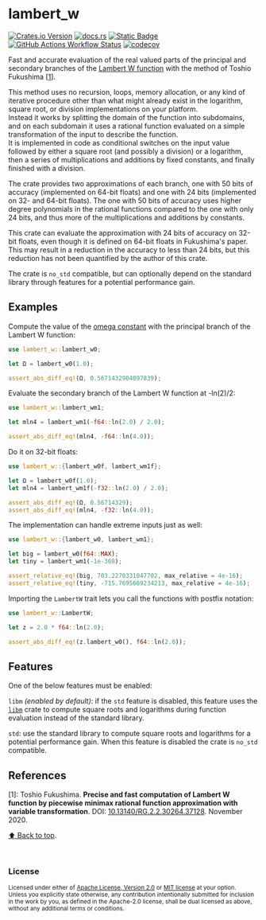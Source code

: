 # lambert_w

[![Crates.io Version](https://img.shields.io/crates/v/lambert_w?logo=rust)](https://crates.io/crates/lambert_w)
[![docs.rs](https://img.shields.io/docsrs/lambert_w?logo=docs.rs)](https://docs.rs/lambert_w/latest/lambert_w/)
[![Static Badge](https://img.shields.io/badge/github-JSorngard%2Flambert__w-8da0cb?logo=github)](https://github.com/JSorngard/lambert_w)
[![GitHub Actions Workflow Status](https://img.shields.io/github/actions/workflow/status/JSorngard/lambert_w/rust.yml?logo=github&label=CI)](https://github.com/JSorngard/lambert_w/actions/workflows/rust.yml)
[![codecov](https://codecov.io/gh/JSorngard/lambert_w/graph/badge.svg?token=F61FO63ZKW)](https://codecov.io/gh/JSorngard/lambert_w)

Fast and accurate evaluation of the real valued parts of the principal and
secondary branches of the [Lambert W function](https://en.wikipedia.org/wiki/Lambert_W_function)
with the method of Toshio Fukushima \[[1](#references)\].

This method uses no recursion, loops, memory allocation,
or any kind of iterative procedure other than what might
already exist in the logarithm, square root, or division
implementations on your platform.  
Instead it works by splitting the domain of the function into subdomains,
and on each subdomain it uses a rational function
evaluated on a simple transformation of the input to describe the function.  
It is implemented in code as conditional switches on the input value followed by
either a square root (and possibly a division) or a logarithm, then a series
of multiplications and additions by fixed constants, and finally finished with a division.

The crate provides two approximations of each branch, one with 50 bits of
accuracy (implemented on 64-bit floats) and one with 24 bits
(implemented on 32- and 64-bit floats). The one with 50 bits of accuracy uses higher
degree polynomials in the rational functions compared to the one with only 24 bits,
and thus more of the multiplications and additions by constants.

This crate can evaluate the approximation with 24 bits of accuracy on
32-bit floats, even though it is defined on 64-bit floats in Fukushima's paper.
This may result in a reduction in the accuracy to less than 24 bits,
but this reduction has not been quantified by the author of this crate.

The crate is `no_std` compatible, but can optionally depend on the standard
library through features for a potential performance gain.

## Examples

Compute the value of the
[omega constant](https://en.wikipedia.org/wiki/Omega_constant) with the
principal branch of the Lambert W function:

```rust
use lambert_w::lambert_w0;

let Ω = lambert_w0(1.0);

assert_abs_diff_eq!(Ω, 0.5671432904097839);
```

Evaluate the secondary branch of the Lambert W function at -ln(2)/2:

```rust
use lambert_w::lambert_wm1;

let mln4 = lambert_wm1(-f64::ln(2.0) / 2.0);

assert_abs_diff_eq!(mln4, -f64::ln(4.0));
```

Do it on 32-bit floats:

```rust
use lambert_w::{lambert_w0f, lambert_wm1f};

let Ω = lambert_w0f(1.0);
let mln4 = lambert_wm1f(-f32::ln(2.0) / 2.0);

assert_abs_diff_eq!(Ω, 0.56714329);
assert_abs_diff_eq!(mln4, -f32::ln(4.0));
```

The implementation can handle extreme inputs just as well:

```rust
use lambert_w::{lambert_w0, lambert_wm1};

let big = lambert_w0(f64::MAX);
let tiny = lambert_wm1(-1e-308);

assert_relative_eq!(big, 703.2270331047702, max_relative = 4e-16);
assert_relative_eq!(tiny, -715.7695669234213, max_relative = 4e-16);
```

Importing the `LambertW` trait lets you call the functions with postfix notation:

```rust
use lambert_w::LambertW;

let z = 2.0 * f64::ln(2.0);

assert_abs_diff_eq!(z.lambert_w0(), f64::ln(2.0));
```

## Features

One of the below features must be enabled:

`libm` *(enabled by default)*: if the `std` feature is disabled,
this feature uses the [`libm`](https://crates.io/crates/libm) crate to compute
square roots and logarithms during function evaluation instead of the standard library.

`std`: use the standard library to compute square roots and logarithms for a
potential performance gain. When this feature is disabled the crate is `no_std` compatible.

## References

\[1\]: Toshio Fukushima.
**Precise and fast computation of Lambert W function by piecewise minimax
rational function approximation with variable transformation**.
DOI: [10.13140/RG.2.2.30264.37128](https://doi.org/10.13140/RG.2.2.30264.37128).
November 2020.

[⬆️ Back to top](#lambert_w).

<br>

### License

<sup>
Licensed under either of <a href="LICENSE-APACHE">Apache License, Version
2.0</a> or <a href="LICENSE-MIT">MIT license</a> at your option.
</sup>

<br>

<sub>
Unless you explicitly state otherwise, any contribution intentionally submitted
for inclusion in the work by you, as defined in the Apache-2.0 license, shall be
dual licensed as above, without any additional terms or conditions.
</sub>
